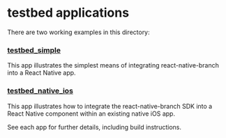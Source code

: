 # testbed applications

There are two working examples in this directory:

### [testbed_simple](./testbed_simple)

This app illustrates the simplest means of integrating react-native-branch into a React Native app.

### [testbed_native_ios](./testbed_native_ios)

This app illustrates how to integrate the react-native-branch SDK into a React Native component within an existing native iOS app.

See each app for further details, including build instructions.
